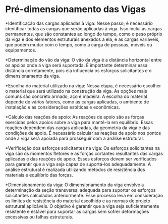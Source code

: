 # Pré-dimensionamento das Vigas

*Identificação das cargas aplicadas à viga:
Nesse passo, é necessário identificar todas as cargas que serão aplicadas à viga. Isso inclui as cargas permanentes, que são constantes ao longo do tempo, como o peso próprio da viga e dos elementos estruturais anexados a ela, e as cargas variáveis, que podem mudar com o tempo, como a carga de pessoas, móveis ou equipamentos.

*Determinação do vão da viga:
O vão da viga é a distância horizontal entre os apoios onde a viga será suportada. É importante determinar essa distância corretamente, pois ela influencia os esforços solicitantes e o dimensionamento da viga.  

*Escolha do material utilizado na viga:
Nessa etapa, é necessário escolher o material que será utilizado na construção da viga. As opções mais comuns são concreto armado, aço e madeira. A escolha do material depende de vários fatores, como as cargas aplicadas, o ambiente de instalação e as considerações estéticas e econômicas.  

*Cálculo das reações de apoio:
As reações de apoio são as forças exercidas pelos apoios sobre a viga para mantê-la em equilíbrio. Essas reações dependem das cargas aplicadas, da geometria da viga e das condições de apoio. É necessário calcular as reações de apoio nos pontos onde a viga será apoiada para prosseguir com a análise estrutural.  

*Verificação dos esforços solicitantes na viga:
Os esforços solicitantes na viga são os momentos fletores e as forças cortantes resultantes das cargas aplicadas e das reações de apoio. Esses esforços devem ser verificados para garantir que a viga seja capaz de suportá-los adequadamente. A análise estrutural é realizada utilizando métodos de resistência dos materiais e equilíbrio das forças.  

*Dimensionamento da viga:
O dimensionamento da viga envolve a determinação da seção transversal adequada para suportar os esforços solicitantes calculados anteriormente. Esse processo leva em consideração os limites de resistência do material escolhido e as normas de projeto estrutural aplicáveis. O objetivo é garantir que a viga seja suficientemente resistente e estável para suportar as cargas sem sofrer deformações excessivas ou falhas estruturais.  
